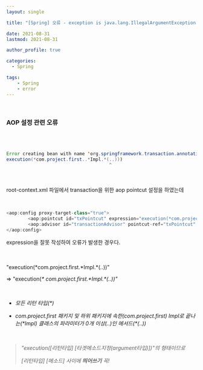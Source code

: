 ```yaml
---
layout: single

title: "[Spring] 오류 - exception is java.lang.IllegalArgumentException: Pointcut is not well-formed"

date: 2021-08-31
lastmod: 2021-08-31

author_profile: true

categories: 
  - Spring

tags: 
    - Spring
    - error
---
```



<br>

### AOP 설정 관련 오류

<br><br>


```java
Error creating bean with name 'org.springframework.transaction.annotation.AnnotationTransactionAttributeSource#0': Initialization of bean failed; nested exception is java.lang.IllegalArgumentException: Pointcut is not well-formed: expecting 'name pattern' at character position 38
execution(*com.project.first..*Impl.*(..)))
                                      ^
```

<br><br>
root-context.xml 파일에서 transaction을 위한 aop pointcut 설정을 하였는데

<br>


```java
<aop:config proxy-target-class="true">
		<aop:pointcut id="txPointcut" expression="execution(*com.project.first..*Impl.*(..)))" />
		<aop:advisor id="transactionAdvisor" pointcut-ref="txPointcut" advice-ref="txAdvice" />
</aop:config>
```

expression을 잘못 작성하여 오류가 발생한 경우다.

<br><br>
"execution(\*com.project.first.\*Impl.*(..))"

⇒ "execution(<em>*<em> com.project.first.\*Impl.\*(..))"

<br>

- 모든 리턴 타입(*) 

- com.project.first 패키지 및 하위 패키지에 속한(com.project.first) Impl로 끝나는(\*Impl) 클래스의 파라미터가 0개 이상(..)인 메서드(*(..)) 

<br>

>"execution([리턴타입] [타겟메소드지정(argument타입)])"의 형태이므로
>
>
>[리턴타입] [메소드] 사이에 **띄어쓰기** 꼭!

<br><br><br><br><br>
